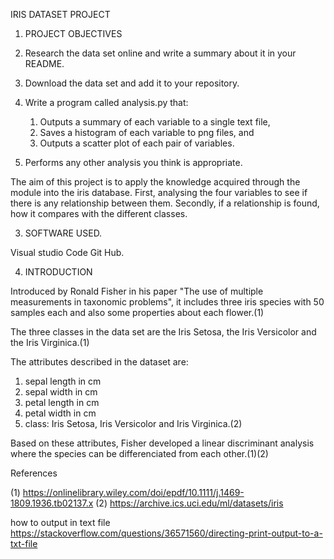 IRIS DATASET PROJECT

1. PROJECT OBJECTIVES

  1. Research the data set online and write a summary about it in your README.
  2. Download the data set and add it to your repository.
  3. Write a program called analysis.py that:
      1. Outputs a summary of each variable to a single text file,
      2. Saves a histogram of each variable to png files, and
      3. Outputs a scatter plot of each pair of variables.
  4. Performs any other analysis you think is appropriate.

The aim of this project is to apply the knowledge acquired through the module into the iris database. 
First, analysing the four variables to see if there is any relationship between them.
Secondly, if a relationship is found, how it compares with the different classes. 

3. SOFTWARE USED.

Visual studio Code
Git Hub.

4. INTRODUCTION

Introduced by Ronald Fisher in his paper "The use of multiple measurements in taxonomic problems", it includes three iris species with 50 samples each and also some properties about each flower.(1)

The three classes in the data set are the Iris Setosa, the Iris Versicolor and the Iris Virginica.(1)

The attributes described in the dataset are: 
1. sepal length in cm
2. sepal width in cm
3. petal length in cm
4. petal width in cm
5. class: Iris Setosa, Iris Versicolor and Iris Virginica.(2)

Based on these attributes, Fisher developed a linear discriminant analysis where the species can be differenciated from each other.(1)(2)


References

(1) https://onlinelibrary.wiley.com/doi/epdf/10.1111/j.1469-1809.1936.tb02137.x
(2) https://archive.ics.uci.edu/ml/datasets/iris

how to output in text file
https://stackoverflow.com/questions/36571560/directing-print-output-to-a-txt-file
